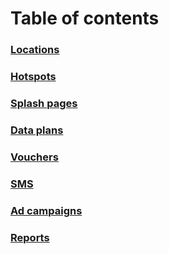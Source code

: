# Table of contents

### [Locations](locations.md)
### [Hotspots](hotspots.md)
### [Splash pages](splash-pages.md)
### [Data plans](data-plans.md)
### [Vouchers](vouchers.md)
### [SMS](sms.md)
### [Ad campaigns](adverts.md)
### [Reports](reports.md)
